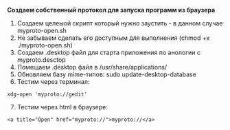 **Создаем собственный протокол для запуска программ из браузера**

1) Создаем целеыой скрипт который нужно заустить - в данном случае myproto-open.sh
2) Не забываем сделать его доступным для выполнения (chmod +x ./myproto-open.sh)
3) Создаем .desktop файл для старта приложения по анологии с myproto.desctop
4) Помещаем .desktop файл в /usr/share/applications/
5) Обновляем базу mime-типов:
sudo update-desktop-database
6) Тестим через терминал:

`xdg-open 'myproto://gedit'`

7) Тестим через html в браузере:

`<a title="Open" href="myproto://">myproto://</a>`